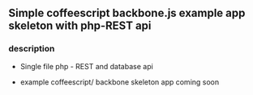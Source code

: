 ## Simple coffeescript backbone.js example app skeleton with php-REST api

### description

* Single file php - REST and database api

* example coffeescript/ backbone skeleton app coming soon

